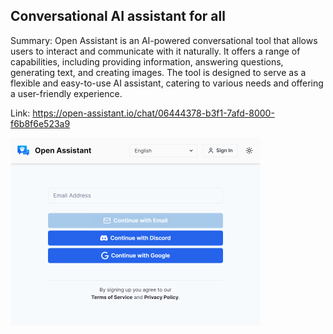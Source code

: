 ## Conversational AI assistant for all
Summary: Open Assistant is an AI-powered conversational tool that allows users to interact and communicate with it naturally. It offers a range of capabilities, including providing information, answering questions, generating text, and creating images. The tool is designed to serve as a flexible and easy-to-use AI assistant, catering to various needs and offering a user-friendly experience.

Link: https://open-assistant.io/chat/06444378-b3f1-7afd-8000-f6b8f6e523a9

<img src="/img/64af3944-b0d9-47e8-9203-f5076acecbff.png" width="400" />
<br/><br/>
